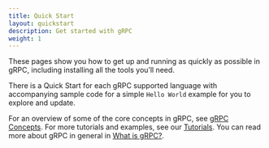 ```yaml
---
title: Quick Start
layout: quickstart
description: Get started with gRPC
weight: 1
---
```


<div id="toc" class="toc mobile-toc"></div>

These pages show you how to get up and running as quickly as possible in gRPC,
including installing all the tools you’ll need.

There is a Quick Start for each gRPC supported language with accompanying sample
code for a simple ```Hello World``` example for you to explore and update.

For an overview of some of the core concepts in gRPC, see [gRPC Concepts](/docs/guides/concepts/).
For more tutorials and examples, see our [Tutorials](/docs/tutorials). 
You can read more about gRPC in general in [What is gRPC?](/docs/guides). 
